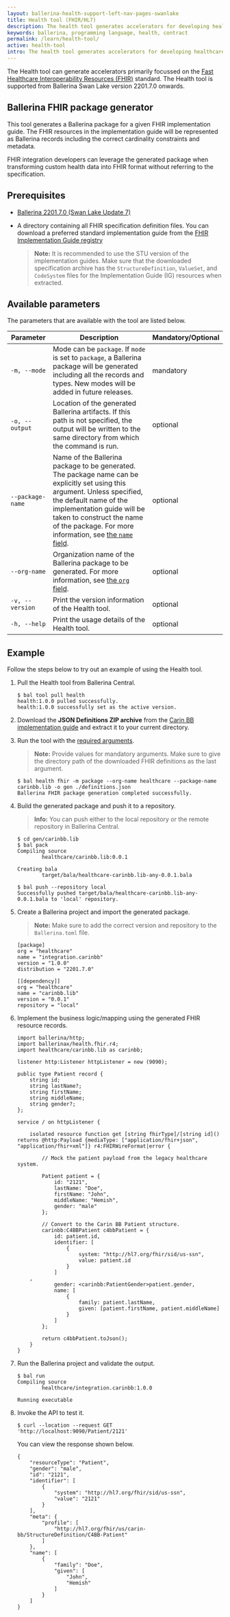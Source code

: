 ```yaml
---
layout: ballerina-health-support-left-nav-pages-swanlake
title: Health tool (FHIR/HL7)
description: The health tool generates accelerators for developing healthcare integrations in Ballerina.
keywords: ballerina, programming language, health, contract
permalink: /learn/health-tool/
active: health-tool
intro: The health tool generates accelerators for developing healthcare integrations in Ballerina.
---
```


The Health tool can generate accelerators primarily focussed on the <a href="https://www.hl7.org/fhir/overview.html" target="_blank">Fast Healthcare Interoperability Resources (FHIR)</a> standard. The Health tool is supported from Ballerina Swan Lake version 2201.7.0 onwards.

## Ballerina FHIR package generator

This tool generates a Ballerina package for a given FHIR implementation guide. The FHIR resources in the implementation guide will be represented as Ballerina records including the correct cardinality constraints and metadata.

FHIR integration developers can leverage the generated package when transforming custom health data into FHIR format without referring to the specification.

## Prerequisites

- <a href="https://ballerina.io/downloads/" target="_blank">Ballerina 2201.7.0 (Swan Lake Update 7)</a>
- A directory containing all FHIR specification definition files. You can download a preferred standard implementation guide from the <a href="http://fhir.org/guides/registry/" target="_blank">FHIR Implementation Guide registry</a>

    >**Note:** It is recommended to use the STU version of the implementation guides. Make sure that the downloaded specification archive has the `StructureDefinition`, `ValueSet`, and `CodeSystem` files for the Implementation Guide (IG) resources when extracted.

## Available parameters

The parameters that are available with the tool are listed below.

| Parameter      | Description                                                                                                                                                                                                                                                                                                                                                                     | Mandatory/Optional |
|----------------|---------------------------------------------------------------------------------------------------------------------------------------------------------------------------------------------------------------------------------------------------------------------------------------------------------------------------------------------------------------------------------|--------------------|
| `-m, --mode`     | Mode can be `package`. If `mode` is set to `package`, a Ballerina package will be generated including all the records and types. New modes will be added in future releases.                                                                                                                                                                                                      | mandatory          |
| `-o, --output`   | Location of the generated Ballerina artifacts. If this path is not specified, the output will be written to the same directory from which the command is run.                                                                                                                                                                                                                   | optional           |
| `--package-name` | Name of the Ballerina package to be generated. The package name can be explicitly set using this argument. Unless specified, the default name of the implementation guide will be taken to construct the name of the package. For more information, see <a href="https://ballerina.io/learn/package-references/#the-name-field" target="_blank">the <code>name</code> field</a>. | optional           |
| `--org-name`     | Organization name of the Ballerina package to be generated. For more information, see <a href="https://ballerina.io/learn/package-references/#the-org-field" target="_blank"> the <code>org</code> field</a>.                                                                                                                                                                   | optional           |
| `-v, --version`  | Print the version information of the Health tool.                                                                                                                                                                                                                                                                                                                               | optional           |
| `-h, --help`     | Print the usage details of the Health tool.                                                                                                                                                                                                                                                                                                                                     | optional           |

## Example

Follow the steps below to try out an example of using the Health tool.

1. Pull the Health tool from Ballerina Central.

    ```
    $ bal tool pull health
    health:1.0.0 pulled successfully.
    health:1.0.0 successfully set as the active version.
    ```

2. Download the **JSON Definitions ZIP archive** from the <a href="http://hl7.org/fhir/us/carin-bb/STU2/downloads.html" target="_blank">Carin BB implementation guide</a> and extract it to your current directory.

3. Run the tool with the [required arguments](#available-parameters).

    >**Note:** Provide values for mandatory arguments. Make sure to give the directory path of the downloaded FHIR definitions as the last argument.

    ```
    $ bal health fhir -m package --org-name healthcare --package-name carinbb.lib -o gen ./definitions.json
    Ballerina FHIR package generation completed successfully.
    ```

4. Build the generated package and push it to a repository.

    >**Info:** You can push either to the local repository or the remote repository in Ballerina Central.

    ```
    $ cd gen/carinbb.lib
    $ bal pack
    Compiling source
            healthcare/carinbb.lib:0.0.1

    Creating bala
            target/bala/healthcare-carinbb.lib-any-0.0.1.bala
    ```

    ```
    $ bal push --repository local
    Successfully pushed target/bala/healthcare-carinbb.lib-any-0.0.1.bala to 'local' repository.
    ```

5. Create a Ballerina project and import the generated package. 

    >**Note:** Make sure to add the correct version and repository to the `Ballerina.toml` file.

    ```
    [package]
    org = "healthcare"
    name = "integration.carinbb"
    version = "1.0.0"
    distribution = "2201.7.0"

    [[dependency]]
    org = "healthcare"
    name = "carinbb.lib"
    version = "0.0.1"
    repository = "local"
    ```

6. Implement the business logic/mapping using the generated FHIR resource records.

    ```ballerina
    import ballerina/http;
    import ballerinax/health.fhir.r4;
    import healthcare/carinbb.lib as carinbb;

    listener http:Listener httpListener = new (9090);

    public type Patient record {
        string id;
        string lastName?;
        string firstName;
        string middleName;
        string gender?;
    };

    service / on httpListener {

        isolated resource function get [string fhirType]/[string id]() returns @http:Payload {mediaType: ["application/fhir+json", "application/fhir+xml"]} r4:FHIRWireFormat|error {

            // Mock the patient payload from the legacy healthcare system.

            Patient patient = {
                id: "2121",
                lastName: "Doe",
                firstName: "John",
                middleName: "Hemish",
                gender: "male"
            };

            // Convert to the Carin BB Patient structure.
            carinbb:C4BBPatient c4bbPatient = {
                id: patient.id,
                identifier: [
                    {
                        system: "http://hl7.org/fhir/sid/us-ssn",
                        value: patient.id
                    }
                ]
        ,
                gender: <carinbb:PatientGender>patient.gender,
                name: [
                    {
                        family: patient.lastName,
                        given: [patient.firstName, patient.middleName]
                    }
                ]
            };

            return c4bbPatient.toJson();
        }
    }
    ```

7. Run the Ballerina project and validate the output.

    ```
    $ bal run
    Compiling source
            healthcare/integration.carinbb:1.0.0

    Running executable
    ```

8. Invoke the API to test it.

    ```
    $ curl --location --request GET 'http://localhost:9090/Patient/2121'
    ```

    You can view the response shown below.

    ```
    {
        "resourceType": "Patient",
        "gender": "male",
        "id": "2121",
        "identifier": [
            {
                "system": "http://hl7.org/fhir/sid/us-ssn",
                "value": "2121"
            }
        ],
        "meta": {
            "profile": [
                "http://hl7.org/fhir/us/carin-bb/StructureDefinition/C4BB-Patient"
            ]
        },
        "name": [
            {
                "family": "Doe",
                "given": [
                    "John",
                    "Hemish"
                ]
            }
        ]
    }
    ```
